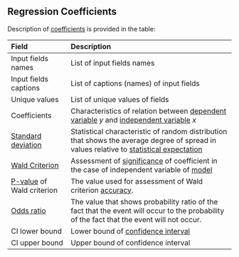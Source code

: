 ## Regression Coefficients

Description of [coefficients](https://wiki.loginom.ru/articles/coefficient-of-regression.html) is provided in the table:

| Field | Description |
|:--------------------|:----------|
| Input fields names | List of input fields names |
| Input fields captions | List of captions (names) of input fields |
| Unique values | List of unique values of fields |
| Coefficients | Characteristics of relation between [dependent variable](https://wiki.loginom.ru/articles/output-variable.html) *y* and [independent variable](https://wiki.loginom.ru/articles/input-variable.html) *x* |
| [Standard deviation](https://wiki.loginom.ru/articles/mean-square-deviation.html) | Statistical characteristic of random distribution that shows the average degree of spread in values relative to [statistical expectation](https://wiki.loginom.ru/articles/expectation-value.html) |
| [Wald Criterion](https://wiki.loginom.ru/articles/wald-test.html) | Assessment of [significance](https://wiki.loginom.ru/articles/significance-regr.html) of coefficient in the case of independent variable of [model](https://wiki.loginom.ru/articles/taught-model.html) |
| [P-value](https://wiki.loginom.ru/articles/p-value.html) of Wald criterion | The value used for assessment of Wald criterion [accuracy](https://wiki.loginom.ru/articles/precision.html). |
| [Odds ratio](https://wiki.loginom.ru/articles/odds-ratio.html) | The value that shows probability ratio of the fact that the event will occur to the probability of the fact that the event will not occur. |
| CI lower bound | Lower bound of [confidence interval](https://wiki.loginom.ru/articles/confidence-interval.html) |
| CI upper bound | Upper bound of confidence interval |
